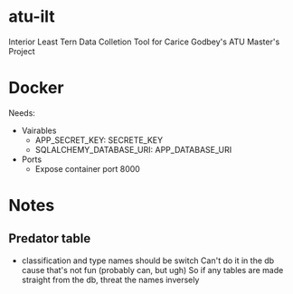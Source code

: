 # atu-ilt
Interior Least Tern Data Colletion Tool for Carice Godbey's ATU Master's Project

# Docker
Needs:
 * Vairables
    * APP_SECRET_KEY: SECRETE_KEY
    * SQLALCHEMY_DATABASE_URI: APP_DATABASE_URI
 * Ports
    * Expose container port 8000

# Notes

## Predator table
 * classification and type names should be switch
 Can't do it in the db cause that's not fun (probably can, but ugh)
 So if any tables are made straight from the db, threat the names inversely
